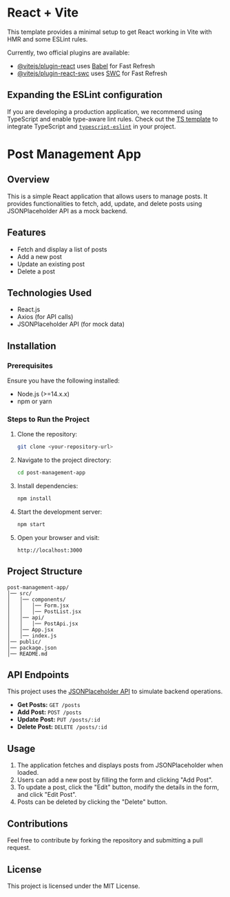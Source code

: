# React + Vite

This template provides a minimal setup to get React working in Vite with HMR and some ESLint rules.

Currently, two official plugins are available:

- [@vitejs/plugin-react](https://github.com/vitejs/vite-plugin-react/blob/main/packages/plugin-react/README.md) uses [Babel](https://babeljs.io/) for Fast Refresh
- [@vitejs/plugin-react-swc](https://github.com/vitejs/vite-plugin-react-swc) uses [SWC](https://swc.rs/) for Fast Refresh

## Expanding the ESLint configuration

If you are developing a production application, we recommend using TypeScript and enable type-aware lint rules. Check out the [TS template](https://github.com/vitejs/vite/tree/main/packages/create-vite/template-react-ts) to integrate TypeScript and [`typescript-eslint`](https://typescript-eslint.io) in your project.


# Post Management App

## Overview
This is a simple React application that allows users to manage posts. It provides functionalities to fetch, add, update, and delete posts using JSONPlaceholder API as a mock backend.

## Features
- Fetch and display a list of posts
- Add a new post
- Update an existing post
- Delete a post

## Technologies Used
- React.js
- Axios (for API calls)
- JSONPlaceholder API (for mock data)

## Installation

### Prerequisites
Ensure you have the following installed:
- Node.js (>=14.x.x)
- npm or yarn

### Steps to Run the Project
1. Clone the repository:
   ```bash
   git clone <your-repository-url>
   ```
2. Navigate to the project directory:
   ```bash
   cd post-management-app
   ```
3. Install dependencies:
   ```bash
   npm install
   ```
4. Start the development server:
   ```bash
   npm start
   ```
5. Open your browser and visit:
   ```
   http://localhost:3000
   ```

## Project Structure
```
post-management-app/
│── src/
│   │── components/
│   │   │── Form.jsx
│   │   │── PostList.jsx
│   │── api/
│   │   │── PostApi.jsx
│   │── App.jsx
│   │── index.js
│── public/
│── package.json
│── README.md
```

## API Endpoints
This project uses the [JSONPlaceholder API](https://jsonplaceholder.typicode.com/) to simulate backend operations.
- **Get Posts:** `GET /posts`
- **Add Post:** `POST /posts`
- **Update Post:** `PUT /posts/:id`
- **Delete Post:** `DELETE /posts/:id`

## Usage
1. The application fetches and displays posts from JSONPlaceholder when loaded.
2. Users can add a new post by filling the form and clicking "Add Post".
3. To update a post, click the "Edit" button, modify the details in the form, and click "Edit Post".
4. Posts can be deleted by clicking the "Delete" button.

## Contributions
Feel free to contribute by forking the repository and submitting a pull request.

## License
This project is licensed under the MIT License.
